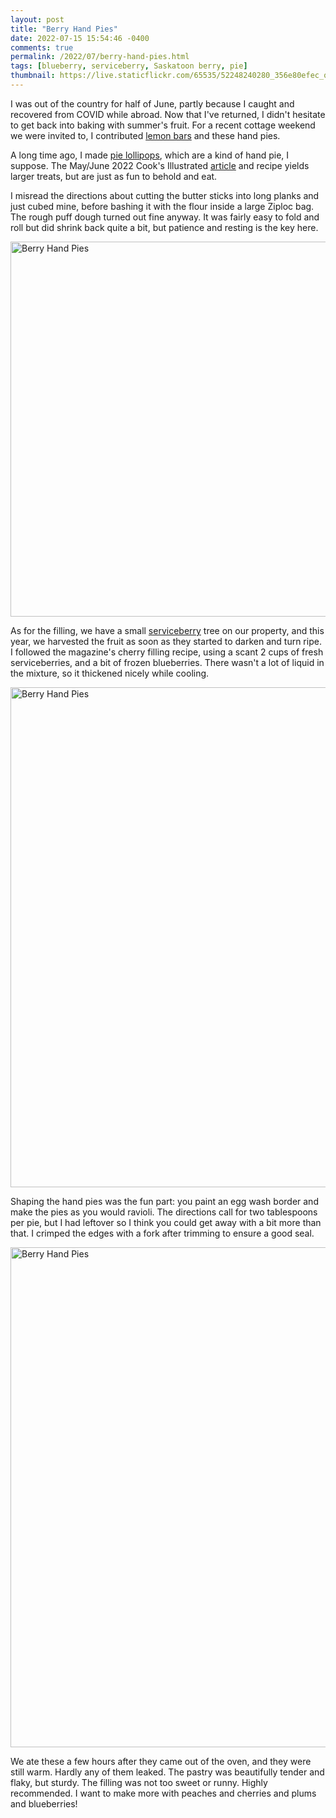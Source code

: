 ```yaml
---
layout: post
title: "Berry Hand Pies"
date: 2022-07-15 15:54:46 -0400
comments: true
permalink: /2022/07/berry-hand-pies.html
tags: [blueberry, serviceberry, Saskatoon berry, pie]
thumbnail: https://live.staticflickr.com/65535/52248240280_356e80efec_q.jpg
---
```


I was out of the country for half of June, partly because I caught
and recovered from COVID while abroad. Now that I've returned, I
didn't hesitate to get back into baking with summer's fruit. For a
recent cottage weekend we were invited to, I contributed [lemon
bars](https://www.gnufmuffin.com/2020/04/lemoniest-lemon-bars.html) and
these hand pies.

A long time ago, I made [pie lollipops](/2009/10/apple-and-raspberry-pie-lollipops.html), which are a kind of hand pie, I suppose. 
The May/June 2022 Cook's Illustrated [article](https://www.cooksillustrated.com/articles/5067-tender-buttery-flaky-fruit-pie-but-make-it-portable) 
and recipe yields larger treats, but are just as fun to behold and eat. 

I misread the directions about cutting the butter sticks into long planks
and just cubed mine, before bashing it with the flour inside a large
Ziploc bag. The rough puff dough turned out fine anyway. It was
fairly easy to fold and roll but did shrink back quite a bit, but
patience and resting is the key here.

<a data-flickr-embed="true" href="https://www.flickr.com/photos/gnuf/52246768977/in/photostream/" title="Berry Hand Pies"><img src="https://live.staticflickr.com/65535/52246768977_0b71f5d745_c.jpg" width="800" height="600" alt="Berry Hand Pies"></a><script async src="//embedr.flickr.com/assets/client-code.js" charset="utf-8"></script>

As for the filling, we have
a small [serviceberry](https://en.wikipedia.org/wiki/Amelanchier) tree 
on our property, and this year, we harvested the fruit as soon as they
started to darken and turn ripe. I followed the magazine's cherry filling
recipe, using a scant 2 cups of fresh serviceberries, and a bit of
frozen blueberries. There wasn't a lot of liquid in the mixture, so it 
thickened nicely while cooling.

<a data-flickr-embed="true" href="https://www.flickr.com/photos/gnuf/52248240280/in/photostream/" title="Berry Hand Pies"><img src="https://live.staticflickr.com/65535/52248240280_356e80efec_c.jpg" width="600" height="800" alt="Berry Hand Pies"></a><script async src="//embedr.flickr.com/assets/client-code.js" charset="utf-8"></script>

Shaping the hand pies was the fun part: you paint an egg wash border
and make the pies as you would ravioli. The directions call for two
tablespoons per pie, but I had leftover so I think you could get
away with a bit more than that. I crimped the edges with a fork
after trimming to ensure a good seal.

<a data-flickr-embed="true" href="https://www.flickr.com/photos/gnuf/52248240165/in/photostream/" title="Berry Hand Pies"><img src="https://live.staticflickr.com/65535/52248240165_f7a5f54c2d_c.jpg" width="800" height="800" alt="Berry Hand Pies"></a><script async src="//embedr.flickr.com/assets/client-code.js" charset="utf-8"></script>

We ate these a few hours after they came out of the oven, and they 
were still warm. Hardly any of them leaked. The pastry was beautifully
tender and flaky, but sturdy. The filling was not too sweet or runny.
Highly recommended. I want to make more with peaches and cherries 
and plums and blueberries!

